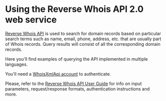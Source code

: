 # Using the Reverse Whois API 2.0 web service

[Reverse Whois API](https://reverse-whois-api.whoisxmlapi.com) is used
to search for domain records based on particular search terms such as name,
email, phone, address, etc. that are usually part of Whois records.
Query results will consist of all the corresponding domain records.

Here you'll find examples of querying the API implemented in multiple
languages.

You'll need a
[WhoisXmlApi account](https://reverse-whois-api.whoisxmlapi.com/signup) to
authenticate.

Please, refer to the
[Reverse Whois API User Guide](https://reverse-whois-api.whoisxmlapi.com/docs)
for info on input parameters, request/response formats, authentication
instructions and more.